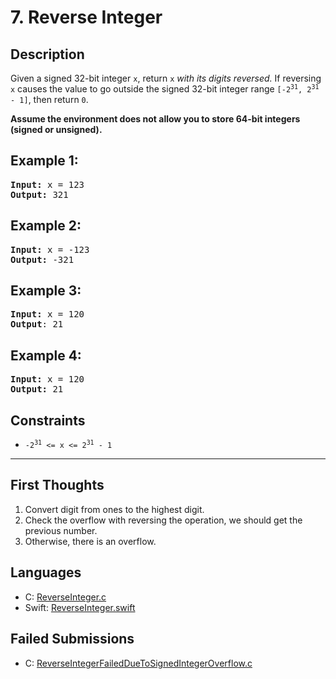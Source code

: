 # 7. Reverse Integer

## Description
Given a signed 32-bit integer `x`, return `x` *with its digits reversed.* If reversing `x` causes the value to go outside the signed 32-bit integer range <code>[-2<sup>31</sup>, 2<sup>31</sup> - 1]</code>, then return `0`.

**Assume the environment does not allow you to store 64-bit integers (signed or unsigned).**

## Example 1:
<pre>
<b>Input:</b> x = 123
<b>Output:</b> 321
</pre>

## Example 2:
<pre>
<b>Input:</b> x = -123
<b>Output:</b> -321
</pre>

## Example 3:
<pre>
<b>Input:</b> x = 120
<b>Output</b>: 21
</pre>

## Example 4:
<pre>
<b>Input:</b> x = 120
<b>Output:</b> 21
</pre>

## Constraints
- <code>-2<sup>31</sup> <= x <= 2<sup>31</sup> - 1</code>

---

## First Thoughts
1. Convert digit from ones to the highest digit.
2. Check the overflow with reversing the operation, we should get the previous number.
3. Otherwise, there is an overflow.

## Languages
- C: [ReverseInteger.c](ReverseInteger.c)
- Swift: [ReverseInteger.swift](ReverseInteger.swift)

## Failed Submissions
- C: [ReverseIntegerFailedDueToSignedIntegerOverflow.c](ReverseIntegerFailedDueToSignedIntegerOverflow.c)